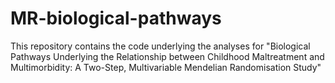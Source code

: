 # MR-biological-pathways
This repository contains the code underlying the analyses for "Biological Pathways Underlying the Relationship between Childhood Maltreatment and Multimorbidity: A Two-Step, Multivariable Mendelian Randomisation Study"

